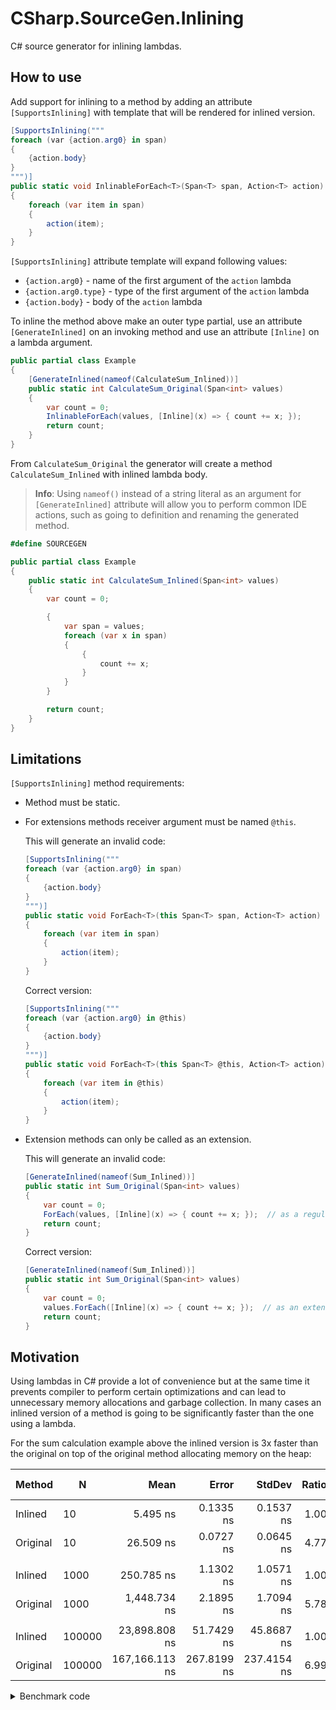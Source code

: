# CSharp.SourceGen.Inlining

C# source generator for inlining lambdas.


## How to use

Add support for inlining to a method by adding an attribute `[SupportsInlining]` with template that will be rendered for inlined version.

```c#
[SupportsInlining("""
foreach (var {action.arg0} in span)
{
    {action.body}
}
""")]
public static void InlinableForEach<T>(Span<T> span, Action<T> action)
{
    foreach (var item in span)
    {
        action(item);
    }
}
```

`[SupportsInlining]` attribute template will expand following values:
* `{action.arg0}` - name of the first argument of the `action` lambda
* `{action.arg0.type}` - type of the first argument of the `action` lambda
* `{action.body}` - body of the `action` lambda

To inline the method above make an outer type partial, use an attribute `[GenerateInlined]` on an invoking method and use an attribute `[Inline]` on a lambda argument.

```c#
public partial class Example
{
    [GenerateInlined(nameof(CalculateSum_Inlined))]
    public static int CalculateSum_Original(Span<int> values)
    {
        var count = 0;
        InlinableForEach(values, [Inline](x) => { count += x; });
        return count;
    }
}
```

From `CalculateSum_Original` the generator will create a method `CalculateSum_Inlined` with inlined lambda body.

> **Info**: Using `nameof()` instead of a string literal as an argument for `[GenerateInlined]` attribute will allow you to perform common IDE actions, such as going to definition and renaming the generated method.

```c#
#define SOURCEGEN

public partial class Example
{
    public static int CalculateSum_Inlined(Span<int> values)
    {
        var count = 0;

        {
            var span = values;
            foreach (var x in span)
            {
                {
                    count += x;
                }
            }
        }

        return count;
    }
}
```

## Limitations

`[SupportsInlining]` method requirements:

- Method must be static.
 
- For extensions methods receiver argument must be named `@this`.
 
    This will generate an invalid code:
 
    ```c#
    [SupportsInlining("""
    foreach (var {action.arg0} in span)
    {
        {action.body}
    }
    """)]
    public static void ForEach<T>(this Span<T> span, Action<T> action)  // receiver 'span'
    {
        foreach (var item in span)
        {
            action(item);
        }
    }
    ```

    Correct version:

    ```c#
    [SupportsInlining("""
    foreach (var {action.arg0} in @this)
    {
        {action.body}
    }
    """)]
    public static void ForEach<T>(this Span<T> @this, Action<T> action)  // receiver '@this'
    {
        foreach (var item in @this)
        {
            action(item);
        }
    }
    ```

- Extension methods can only be called as an extension.

    This will generate an invalid code:

    ```c#
    [GenerateInlined(nameof(Sum_Inlined))]
    public static int Sum_Original(Span<int> values)
    {
        var count = 0;
        ForEach(values, [Inline](x) => { count += x; });  // as a regular method
        return count;
    }
    ```

    Correct version:

    ```c#
    [GenerateInlined(nameof(Sum_Inlined))]
    public static int Sum_Original(Span<int> values)
    {
        var count = 0;
        values.ForEach([Inline](x) => { count += x; });  // as an extension
        return count;
    }
    ```


## Motivation

Using lambdas in C# provide a lot of convenience but at the same time it prevents compiler to perform certain optimizations and can lead to unnecessary memory allocations and garbage collection. In many cases an inlined version of a method is going to be significantly faster than the one using a lambda.

For the sum calculation example above the inlined version is 3x faster than the original on top of the original method allocating memory on the heap:

|   Method |      N |           Mean |       Error |      StdDev | Ratio | RatioSD |   Gen0 | Allocated | Alloc Ratio |
|--------- |------- |---------------:|------------:|------------:|------:|--------:|-------:|----------:|------------:|
|  Inlined |     10 |       5.495 ns |   0.1335 ns |   0.1537 ns |  1.00 |    0.00 |      - |         - |          NA |
| Original |     10 |      26.509 ns |   0.0727 ns |   0.0645 ns |  4.77 |    0.12 | 0.0105 |      88 B |          NA |
|          |        |                |             |             |       |         |        |           |             |
|  Inlined |   1000 |     250.785 ns |   1.1302 ns |   1.0571 ns |  1.00 |    0.00 |      - |         - |          NA |
| Original |   1000 |   1,448.734 ns |   2.1895 ns |   1.7094 ns |  5.78 |    0.03 | 0.0095 |      88 B |          NA |
|          |        |                |             |             |       |         |        |           |             |
|  Inlined | 100000 |  23,898.808 ns |  51.7429 ns |  45.8687 ns |  1.00 |    0.00 |      - |         - |          NA |
| Original | 100000 | 167,166.113 ns | 267.8199 ns | 237.4154 ns |  6.99 |    0.02 |      - |      88 B |          NA |

<details>
<summary>Benchmark code</summary>

```c#
using BenchmarkDotNet.Attributes;
using BenchmarkDotNet.Running;
using CSharp.SourceGen.Inlining.Attributes;


BenchmarkRunner.Run<Benchmarks>();


[MemoryDiagnoser]
public partial class Benchmarks
{
    [Params(10, 1_000, 100_000)]
    public int N { get; set; }


    [GlobalSetup]
    public void GlobalSetup()
    {
        this._array = new int[N];
        for (var i = 0; i < N; ++i)
        {
            this._array[i] = i;
        }
    }


    [Benchmark(Baseline = true)]
    public void Inlined()
    {
        var result = Sum_Inlined(this._array);
        Assert.Equal((this.N - 1) * this.N / 2, result);
    }


    [Benchmark]
    public void Original()
    {
        var result = Sum_Original(this._array);
        Assert.Equal((this.N - 1) * this.N / 2, result);
    }
    
    
    [GenerateInlined(nameof(Sum_Inlined))]
    public static int Sum_Original(Span<int> span)
    {
        var count = 0;
        span.ForEach([Inline](x) => { count += x; });
        return count;
    }


    private int[] _array = null!;
}


public static class SpanExtensions
{
    [SupportsInlining("""
    foreach (var {action.arg0} in @this)
    {
        {action.body}
    }
    """)]
    public static void ForEach<T>(this Span<T> @this, Action<T> action)
    {
        foreach (var item in @this)
        {
            action(item);
        }
    }
}


public static class Assert
{
    public static void Equal<T>(T expected, T actual)
    {
        if (!EqualityComparer<T>.Default.Equals(expected, actual))
        {
            throw new AssertionException(expected, actual);
        }
    }
}


public class AssertionException : Exception
{
    public AssertionException(object? expected, object? actual)
        : base(
            "Assert Failed" + Environment.NewLine +
            "Expected: " + (expected ?? "null") + Environment.NewLine +
            "Actual: " + (actual ?? "null"))
    {
    }
}
```

</details>